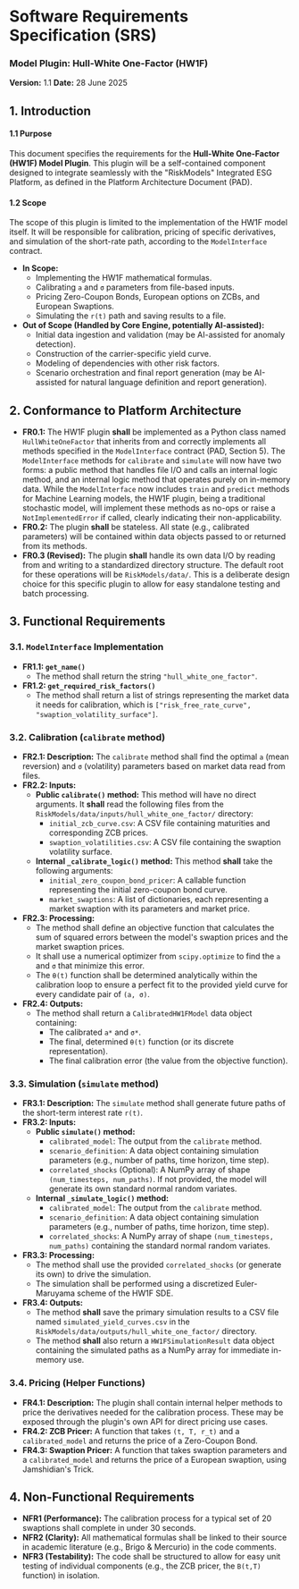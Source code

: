 # Software Requirements Specification (SRS)
### Model Plugin: Hull-White One-Factor (HW1F)
**Version:** 1.1
**Date:** 28 June 2025

## 1. Introduction

#### 1.1 Purpose
This document specifies the requirements for the **Hull-White One-Factor (HW1F) Model Plugin**. This plugin will be a self-contained component designed to integrate seamlessly with the "RiskModels" Integrated ESG Platform, as defined in the Platform Architecture Document (PAD).

#### 1.2 Scope
The scope of this plugin is limited to the implementation of the HW1F model itself. It will be responsible for calibration, pricing of specific derivatives, and simulation of the short-rate path, according to the `ModelInterface` contract.

*   **In Scope:**
    *   Implementing the HW1F mathematical formulas.
    *   Calibrating `a` and `σ` parameters from file-based inputs.
    *   Pricing Zero-Coupon Bonds, European options on ZCBs, and European Swaptions.
    *   Simulating the `r(t)` path and saving results to a file.
*   **Out of Scope (Handled by Core Engine, potentially AI-assisted):**
    *   Initial data ingestion and validation (may be AI-assisted for anomaly detection).
    *   Construction of the carrier-specific yield curve.
    *   Modeling of dependencies with other risk factors.
    *   Scenario orchestration and final report generation (may be AI-assisted for natural language definition and report generation).

## 2. Conformance to Platform Architecture

*   **FR0.1:** The HW1F plugin **shall** be implemented as a Python class named `HullWhiteOneFactor` that inherits from and correctly implements all methods specified in the `ModelInterface` contract (PAD, Section 5). The `ModelInterface` methods for `calibrate` and `simulate` will now have two forms: a public method that handles file I/O and calls an internal logic method, and an internal logic method that operates purely on in-memory data. While the `ModelInterface` now includes `train` and `predict` methods for Machine Learning models, the HW1F plugin, being a traditional stochastic model, will implement these methods as no-ops or raise a `NotImplementedError` if called, clearly indicating their non-applicability.
*   **FR0.2:** The plugin **shall** be stateless. All state (e.g., calibrated parameters) will be contained within data objects passed to or returned from its methods.
*   **FR0.3 (Revised):** The plugin **shall** handle its own data I/O by reading from and writing to a standardized directory structure. The default root for these operations will be `RiskModels/data/`. This is a deliberate design choice for this specific plugin to allow for easy standalone testing and batch processing.

## 3. Functional Requirements

### 3.1. `ModelInterface` Implementation

*   **FR1.1: `get_name()`**
    *   The method shall return the string `"hull_white_one_factor"`.
*   **FR1.2: `get_required_risk_factors()`**
    *   The method shall return a list of strings representing the market data it needs for calibration, which is `["risk_free_rate_curve", "swaption_volatility_surface"]`.

### 3.2. Calibration (`calibrate` method)

*   **FR2.1: Description:** The `calibrate` method shall find the optimal `a` (mean reversion) and `σ` (volatility) parameters based on market data read from files.
*   **FR2.2: Inputs:**
    *   **Public `calibrate()` method:** This method will have no direct arguments. It **shall** read the following files from the `RiskModels/data/inputs/hull_white_one_factor/` directory:
        *   `initial_zcb_curve.csv`: A CSV file containing maturities and corresponding ZCB prices.
        *   `swaption_volatilities.csv`: A CSV file containing the swaption volatility surface.
    *   **Internal `_calibrate_logic()` method:** This method **shall** take the following arguments:
        *   `initial_zero_coupon_bond_pricer`: A callable function representing the initial zero-coupon bond curve.
        *   `market_swaptions`: A list of dictionaries, each representing a market swaption with its parameters and market price.
*   **FR2.3: Processing:**
    *   The method shall define an objective function that calculates the sum of squared errors between the model's swaption prices and the market swaption prices.
    *   It shall use a numerical optimizer from `scipy.optimize` to find the `a` and `σ` that minimize this error.
    *   The `θ(t)` function shall be determined analytically within the calibration loop to ensure a perfect fit to the provided yield curve for every candidate pair of `(a, σ)`.
*   **FR2.4: Outputs:**
    *   The method shall return a `CalibratedHW1FModel` data object containing:
        *   The calibrated `a*` and `σ*`.
        *   The final, determined `θ(t)` function (or its discrete representation).
        *   The final calibration error (the value from the objective function).

### 3.3. Simulation (`simulate` method)

*   **FR3.1: Description:** The `simulate` method shall generate future paths of the short-term interest rate `r(t)`.
*   **FR3.2: Inputs:**
    *   **Public `simulate()` method:**
        *   `calibrated_model`: The output from the `calibrate` method.
        *   `scenario_definition`: A data object containing simulation parameters (e.g., number of paths, time horizon, time step).
        *   `correlated_shocks` (Optional): A NumPy array of shape `(num_timesteps, num_paths)`. If not provided, the model will generate its own standard normal random variates.
    *   **Internal `_simulate_logic()` method:**
        *   `calibrated_model`: The output from the `calibrate` method.
        *   `scenario_definition`: A data object containing simulation parameters (e.g., number of paths, time horizon, time step).
        *   `correlated_shocks`: A NumPy array of shape `(num_timesteps, num_paths)` containing the standard normal random variates.
*   **FR3.3: Processing:**
    *   The method shall use the provided `correlated_shocks` (or generate its own) to drive the simulation.
    *   The simulation shall be performed using a discretized Euler-Maruyama scheme of the HW1F SDE.
*   **FR3.4: Outputs:**
    *   The method **shall** save the primary simulation results to a CSV file named `simulated_yield_curves.csv` in the `RiskModels/data/outputs/hull_white_one_factor/` directory.
    *   The method **shall** also return a `HW1FSimulationResult` data object containing the simulated paths as a NumPy array for immediate in-memory use.

### 3.4. Pricing (Helper Functions)

*   **FR4.1: Description:** The plugin shall contain internal helper methods to price the derivatives needed for the calibration process. These may be exposed through the plugin's own API for direct pricing use cases.
*   **FR4.2: ZCB Pricer:** A function that takes `(t, T, r_t)` and a `calibrated_model` and returns the price of a Zero-Coupon Bond.
*   **FR4.3: Swaption Pricer:** A function that takes swaption parameters and a `calibrated_model` and returns the price of a European swaption, using Jamshidian's Trick.

## 4. Non-Functional Requirements

*   **NFR1 (Performance):** The calibration process for a typical set of 20 swaptions shall complete in under 30 seconds.
*   **NFR2 (Clarity):** All mathematical formulas shall be linked to their source in academic literature (e.g., Brigo & Mercurio) in the code comments.
*   **NFR3 (Testability):** The code shall be structured to allow for easy unit testing of individual components (e.g., the ZCB pricer, the `B(t,T)` function) in isolation.
